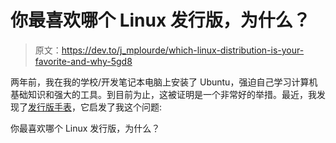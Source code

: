 # 你最喜欢哪个 Linux 发行版，为什么？

> 原文：<https://dev.to/j_mplourde/which-linux-distribution-is-your-favorite-and-why-5gd8>

两年前，我在我的学校/开发笔记本电脑上安装了 Ubuntu，强迫自己学习计算机基础知识和强大的工具。到目前为止，这被证明是一个非常好的举措。最近，我发现了[发行版手表](https://distrowatch.com/)，它启发了我这个问题:

你最喜欢哪个 Linux 发行版，为什么？